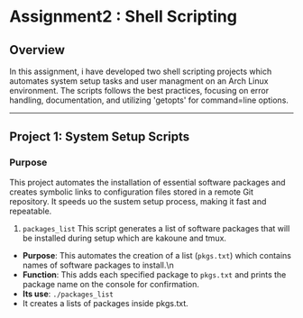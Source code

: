 # Assignment2 : Shell Scripting

## Overview
In this assignment, i have developed two shell scripting projects which automates system setup tasks and user managment on an Arch Linux environment. The scripts follows the best practices, focusing on error handling, documentation, and utilizing 'getopts' for command=line options.

---

## Project 1: System Setup Scripts

### Purpose
This project automates the installation of essential software packages and creates symbolic links to configuration files stored in a remote Git repository. It speeds uo the sustem setup process, making it fast and repeatable.

1. `packages_list`
 This script generates a list of software packages that will be installed during setup which are kakoune and tmux.
 
 * **Purpose**: This automates the creation of a list (`pkgs.txt`) which contains names of software packages to install.\n
 * **Function**: This adds each specified package to `pkgs.txt` and prints the package name on the console for confirmation.
 * **Its use**: `./packages_list`
 * It creates a lists of packages inside pkgs.txt.
